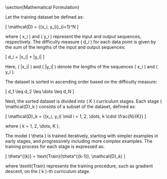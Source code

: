 \section{Mathematical Formulation}

Let the training dataset be defined as:

\[
\mathcal{D} = \{(x_i, y_i)\}_{i=1}^N
\]

where \( x_i \) and \( y_i \) represent the input and output sequences, respectively. The difficulty measure \( d_i \) for each data point is given by the sum of the lengths of the input and output sequences:

\[
d_i = |x_i| + |y_i|
\]

Here, \( |x_i| \) and \( |y_i| \) denote the lengths of the sequences \( x_i \) and \( y_i \).

The dataset is sorted in ascending order based on the difficulty measure:

\[
d_1 \leq d_2 \leq \dots \leq d_N
\]

Next, the sorted dataset is divided into \( K \) curriculum stages. Each stage \( \mathcal{D}_k \) consists of a subset of the dataset, defined as:

\[
\mathcal{D}_k = \{(x_i, y_i) \mid i = 1, 2, \dots, k \cdot \frac{N}{K}\}
\]

where \( k = 1, 2, \dots, K \).

The model \( \theta \) is trained iteratively, starting with simpler examples in early stages, and progressively including more complex examples. The training process for each stage is expressed as:

\[
\theta^{(k)} = \text{Train}(\theta^{(k-1)}, \mathcal{D}_k)
\]

where \textit{Train} represents the training procedure, such as gradient descent, on the \( k \)-th curriculum stage.

